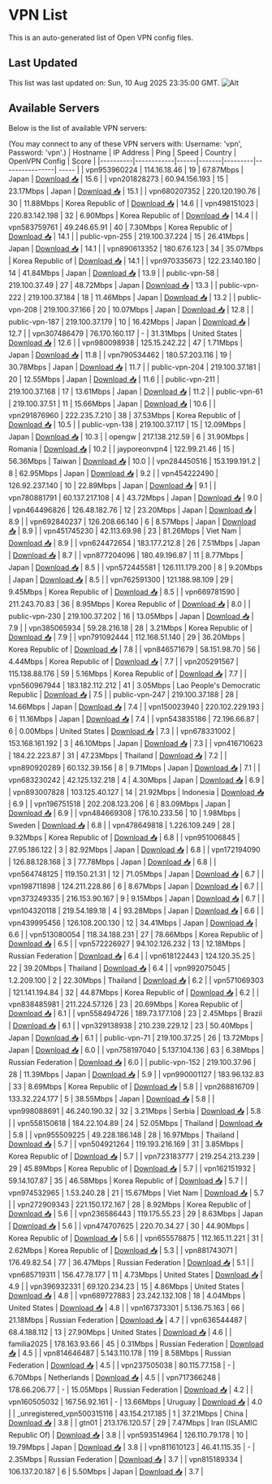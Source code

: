 # VPN List

This is an auto-generated list of Open VPN config files.

## Last Updated

This list was last updated on: Sun, 10 Aug 2025 23:35:00 GMT.
![Alt](https://repobeats.axiom.co/api/embed/186b98318ef1479477931607c1ad7d823f12451f.svg "Repobeats analytics image")

## Available Servers

Below is the list of available VPN servers:

(You may connect to any of these VPN servers with: Username: 'vpn', Password: 'vpn'.)
| Hostname | IP Address | Ping | Speed | Country | OpenVPN Config | Score |
|----------|------------|------|-------|---------|----------------| ----- |
| vpn953960224 | 114.16.18.46 | 19 | 67.87Mbps | Japan | [Download 📥](./configs/server_0_JP.ovpn) | 15.6 |
| vpn201828273 | 60.94.156.193 | 15 | 23.17Mbps | Japan | [Download 📥](./configs/server_1_JP.ovpn) | 15.1 |
| vpn680207352 | 220.120.190.76 | 30 | 11.88Mbps | Korea Republic of | [Download 📥](./configs/server_2_KR.ovpn) | 14.6 |
| vpn498151023 | 220.83.142.198 | 32 | 6.90Mbps | Korea Republic of | [Download 📥](./configs/server_3_KR.ovpn) | 14.4 |
| vpn583759761 | 49.246.65.91 | 40 | 7.30Mbps | Korea Republic of | [Download 📥](./configs/server_4_KR.ovpn) | 14.1 |
| public-vpn-255 | 219.100.37.224 | 15 | 26.41Mbps | Japan | [Download 📥](./configs/server_5_JP.ovpn) | 14.1 |
| vpn890613352 | 180.67.6.123 | 34 | 35.07Mbps | Korea Republic of | [Download 📥](./configs/server_6_KR.ovpn) | 14.1 |
| vpn970335673 | 122.23.140.180 | 14 | 41.84Mbps | Japan | [Download 📥](./configs/server_7_JP.ovpn) | 13.9 |
| public-vpn-58 | 219.100.37.49 | 27 | 48.72Mbps | Japan | [Download 📥](./configs/server_8_JP.ovpn) | 13.3 |
| public-vpn-222 | 219.100.37.184 | 18 | 11.46Mbps | Japan | [Download 📥](./configs/server_9_JP.ovpn) | 13.2 |
| public-vpn-208 | 219.100.37.166 | 20 | 10.07Mbps | Japan | [Download 📥](./configs/server_10_JP.ovpn) | 12.8 |
| public-vpn-187 | 219.100.37.179 | 10 | 16.42Mbps | Japan | [Download 📥](./configs/server_11_JP.ovpn) | 12.7 |
| vpn307486479 | 76.170.160.117 | - | 31.31Mbps | United States | [Download 📥](./configs/server_12_US.ovpn) | 12.6 |
| vpn980098938 | 125.15.242.22 | 47 | 1.71Mbps | Japan | [Download 📥](./configs/server_13_JP.ovpn) | 11.8 |
| vpn790534462 | 180.57.203.116 | 19 | 30.78Mbps | Japan | [Download 📥](./configs/server_14_JP.ovpn) | 11.7 |
| public-vpn-204 | 219.100.37.181 | 20 | 12.55Mbps | Japan | [Download 📥](./configs/server_15_JP.ovpn) | 11.6 |
| public-vpn-211 | 219.100.37.168 | 17 | 13.61Mbps | Japan | [Download 📥](./configs/server_16_JP.ovpn) | 11.2 |
| public-vpn-61 | 219.100.37.51 | 11 | 15.66Mbps | Japan | [Download 📥](./configs/server_17_JP.ovpn) | 10.6 |
| vpn291876960 | 222.235.7.210 | 38 | 37.53Mbps | Korea Republic of | [Download 📥](./configs/server_18_KR.ovpn) | 10.5 |
| public-vpn-138 | 219.100.37.117 | 15 | 12.09Mbps | Japan | [Download 📥](./configs/server_19_JP.ovpn) | 10.3 |
| opengw | 217.138.212.59 | 6 | 31.90Mbps | Romania | [Download 📥](./configs/server_20_RO.ovpn) | 10.2 |
| jayporeonvpn4 | 122.99.21.46 | 15 | 56.36Mbps | Taiwan | [Download 📥](./configs/server_21_TW.ovpn) | 10.0 |
| vpn284450516 | 153.199.191.2 | 8 | 62.95Mbps | Japan | [Download 📥](./configs/server_22_JP.ovpn) | 9.2 |
| vpn454222490 | 126.92.237.140 | 10 | 22.89Mbps | Japan | [Download 📥](./configs/server_23_JP.ovpn) | 9.1 |
| vpn780881791 | 60.137.217.108 | 4 | 43.72Mbps | Japan | [Download 📥](./configs/server_24_JP.ovpn) | 9.0 |
| vpn464496826 | 126.48.182.76 | 12 | 23.20Mbps | Japan | [Download 📥](./configs/server_25_JP.ovpn) | 8.9 |
| vpn692840237 | 126.208.66.140 | 6 | 8.57Mbps | Japan | [Download 📥](./configs/server_26_JP.ovpn) | 8.9 |
| vpn451745230 | 42.113.69.98 | 23 | 81.26Mbps | Viet Nam | [Download 📥](./configs/server_27_VN.ovpn) | 8.9 |
| vpn624472654 | 183.177.212.8 | 26 | 7.51Mbps | Japan | [Download 📥](./configs/server_28_JP.ovpn) | 8.7 |
| vpn877204096 | 180.49.196.87 | 11 | 8.77Mbps | Japan | [Download 📥](./configs/server_29_JP.ovpn) | 8.5 |
| vpn572445581 | 126.111.179.200 | 8 | 9.20Mbps | Japan | [Download 📥](./configs/server_30_JP.ovpn) | 8.5 |
| vpn762591300 | 121.188.98.109 | 29 | 9.45Mbps | Korea Republic of | [Download 📥](./configs/server_31_KR.ovpn) | 8.5 |
| vpn669781590 | 211.243.70.83 | 36 | 8.95Mbps | Korea Republic of | [Download 📥](./configs/server_32_KR.ovpn) | 8.0 |
| public-vpn-230 | 219.100.37.202 | 16 | 13.05Mbps | Japan | [Download 📥](./configs/server_33_JP.ovpn) | 7.9 |
| vpn385065934 | 59.28.216.18 | 28 | 3.21Mbps | Korea Republic of | [Download 📥](./configs/server_34_KR.ovpn) | 7.9 |
| vpn791092444 | 112.168.51.140 | 29 | 36.20Mbps | Korea Republic of | [Download 📥](./configs/server_35_KR.ovpn) | 7.8 |
| vpn846571679 | 58.151.98.70 | 56 | 4.44Mbps | Korea Republic of | [Download 📥](./configs/server_36_KR.ovpn) | 7.7 |
| vpn205291567 | 115.138.88.176 | 59 | 5.16Mbps | Korea Republic of | [Download 📥](./configs/server_37_KR.ovpn) | 7.7 |
| vpn560967944 | 183.182.112.212 | 41 | 3.05Mbps | Lao People's Democratic Republic | [Download 📥](./configs/server_38_LA.ovpn) | 7.5 |
| public-vpn-247 | 219.100.37.188 | 28 | 14.66Mbps | Japan | [Download 📥](./configs/server_39_JP.ovpn) | 7.4 |
| vpn150023940 | 220.102.229.193 | 6 | 11.16Mbps | Japan | [Download 📥](./configs/server_40_JP.ovpn) | 7.4 |
| vpn543835186 | 72.196.66.87 | 6 | 0.00Mbps | United States | [Download 📥](./configs/server_41_US.ovpn) | 7.3 |
| vpn678331002 | 153.168.161.192 | 3 | 46.10Mbps | Japan | [Download 📥](./configs/server_42_JP.ovpn) | 7.3 |
| vpn416710623 | 184.22.223.87 | 31 | 47.23Mbps | Thailand | [Download 📥](./configs/server_43_TH.ovpn) | 7.2 |
| vpn890920289 | 60.132.39.156 | 8 | 9.71Mbps | Japan | [Download 📥](./configs/server_44_JP.ovpn) | 7.1 |
| vpn683230242 | 42.125.132.218 | 4 | 4.30Mbps | Japan | [Download 📥](./configs/server_45_JP.ovpn) | 6.9 |
| vpn893007828 | 103.125.40.127 | 14 | 21.92Mbps | Indonesia | [Download 📥](./configs/server_46_ID.ovpn) | 6.9 |
| vpn196751518 | 202.208.123.206 | 6 | 83.09Mbps | Japan | [Download 📥](./configs/server_47_JP.ovpn) | 6.9 |
| vpn484669308 | 176.10.233.56 | 10 | 1.98Mbps | Sweden | [Download 📥](./configs/server_48_SE.ovpn) | 6.8 |
| vpn478649818 | 1.226.109.249 | 28 | 9.32Mbps | Korea Republic of | [Download 📥](./configs/server_49_KR.ovpn) | 6.8 |
| vpn951006845 | 27.95.186.122 | 3 | 82.92Mbps | Japan | [Download 📥](./configs/server_50_JP.ovpn) | 6.8 |
| vpn172194090 | 126.88.128.168 | 3 | 77.78Mbps | Japan | [Download 📥](./configs/server_51_JP.ovpn) | 6.8 |
| vpn564748125 | 119.150.21.31 | 12 | 71.05Mbps | Japan | [Download 📥](./configs/server_52_JP.ovpn) | 6.7 |
| vpn198711898 | 124.211.228.86 | 6 | 8.67Mbps | Japan | [Download 📥](./configs/server_53_JP.ovpn) | 6.7 |
| vpn373249335 | 216.153.90.167 | 9 | 9.15Mbps | Japan | [Download 📥](./configs/server_54_JP.ovpn) | 6.7 |
| vpn104320118 | 219.54.189.18 | 4 | 93.28Mbps | Japan | [Download 📥](./configs/server_55_JP.ovpn) | 6.6 |
| vpn439995456 | 126.108.200.130 | 12 | 34.41Mbps | Japan | [Download 📥](./configs/server_56_JP.ovpn) | 6.6 |
| vpn513080054 | 118.34.188.231 | 27 | 78.66Mbps | Korea Republic of | [Download 📥](./configs/server_57_KR.ovpn) | 6.5 |
| vpn572226927 | 94.102.126.232 | 13 | 12.18Mbps | Russian Federation | [Download 📥](./configs/server_58_RU.ovpn) | 6.4 |
| vpn618122443 | 124.120.35.25 | 22 | 39.20Mbps | Thailand | [Download 📥](./configs/server_59_TH.ovpn) | 6.4 |
| vpn992075045 | 1.2.209.100 | 2 | 22.30Mbps | Thailand | [Download 📥](./configs/server_60_TH.ovpn) | 6.2 |
| vpn571069303 | 121.141.194.84 | 32 | 44.87Mbps | Korea Republic of | [Download 📥](./configs/server_61_KR.ovpn) | 6.2 |
| vpn838485981 | 211.224.57.126 | 23 | 20.69Mbps | Korea Republic of | [Download 📥](./configs/server_62_KR.ovpn) | 6.1 |
| vpn558494726 | 189.73.177.108 | 23 | 2.45Mbps | Brazil | [Download 📥](./configs/server_63_BR.ovpn) | 6.1 |
| vpn329138938 | 210.239.229.12 | 23 | 50.40Mbps | Japan | [Download 📥](./configs/server_64_JP.ovpn) | 6.1 |
| public-vpn-71 | 219.100.37.25 | 26 | 13.72Mbps | Japan | [Download 📥](./configs/server_65_JP.ovpn) | 6.0 |
| vpn758197040 | 5.137.104.136 | 63 | 6.38Mbps | Russian Federation | [Download 📥](./configs/server_66_RU.ovpn) | 6.0 |
| public-vpn-152 | 219.100.37.96 | 28 | 11.39Mbps | Japan | [Download 📥](./configs/server_67_JP.ovpn) | 5.9 |
| vpn990001127 | 183.96.132.83 | 33 | 8.69Mbps | Korea Republic of | [Download 📥](./configs/server_68_KR.ovpn) | 5.8 |
| vpn268816709 | 133.32.224.177 | 5 | 38.55Mbps | Japan | [Download 📥](./configs/server_69_JP.ovpn) | 5.8 |
| vpn998088691 | 46.240.190.32 | 32 | 3.21Mbps | Serbia | [Download 📥](./configs/server_70_RS.ovpn) | 5.8 |
| vpn558150618 | 184.22.104.89 | 24 | 52.05Mbps | Thailand | [Download 📥](./configs/server_71_TH.ovpn) | 5.8 |
| vpn955509225 | 49.228.186.148 | 28 | 16.97Mbps | Thailand | [Download 📥](./configs/server_72_TH.ovpn) | 5.7 |
| vpn504921264 | 119.193.216.169 | 31 | 3.85Mbps | Korea Republic of | [Download 📥](./configs/server_73_KR.ovpn) | 5.7 |
| vpn723183777 | 219.254.213.239 | 29 | 45.89Mbps | Korea Republic of | [Download 📥](./configs/server_74_KR.ovpn) | 5.7 |
| vpn162151932 | 59.14.107.87 | 35 | 46.58Mbps | Korea Republic of | [Download 📥](./configs/server_75_KR.ovpn) | 5.7 |
| vpn974532965 | 1.53.240.28 | 21 | 15.67Mbps | Viet Nam | [Download 📥](./configs/server_76_VN.ovpn) | 5.7 |
| vpn272909343 | 221.150.172.167 | 28 | 8.92Mbps | Korea Republic of | [Download 📥](./configs/server_77_KR.ovpn) | 5.6 |
| vpn236586443 | 119.175.55.23 | 29 | 8.63Mbps | Japan | [Download 📥](./configs/server_78_JP.ovpn) | 5.6 |
| vpn474707625 | 220.70.34.27 | 30 | 44.90Mbps | Korea Republic of | [Download 📥](./configs/server_79_KR.ovpn) | 5.6 |
| vpn655578875 | 112.165.11.221 | 31 | 2.62Mbps | Korea Republic of | [Download 📥](./configs/server_80_KR.ovpn) | 5.3 |
| vpn881743071 | 176.49.82.54 | 77 | 36.47Mbps | Russian Federation | [Download 📥](./configs/server_81_RU.ovpn) | 5.1 |
| vpn685719311 | 156.47.78.177 | 11 | 4.73Mbps | United States | [Download 📥](./configs/server_82_US.ovpn) | 4.9 |
| vpn396932331 | 69.120.234.23 | 15 | 4.86Mbps | United States | [Download 📥](./configs/server_83_US.ovpn) | 4.8 |
| vpn689727883 | 23.242.132.108 | 18 | 4.04Mbps | United States | [Download 📥](./configs/server_84_US.ovpn) | 4.8 |
| vpn167373301 | 5.136.75.163 | 66 | 21.18Mbps | Russian Federation | [Download 📥](./configs/server_85_RU.ovpn) | 4.7 |
| vpn636544487 | 68.4.188.112 | 13 | 27.90Mbps | United States | [Download 📥](./configs/server_86_US.ovpn) | 4.6 |
| familia2025 | 178.163.93.66 | 45 | 0.31Mbps | Russian Federation | [Download 📥](./configs/server_87_RU.ovpn) | 4.5 |
| vpn814646487 | 5.143.110.178 | 119 | 8.58Mbps | Russian Federation | [Download 📥](./configs/server_88_RU.ovpn) | 4.5 |
| vpn237505038 | 80.115.77.158 | - | 6.70Mbps | Netherlands | [Download 📥](./configs/server_89_NL.ovpn) | 4.5 |
| vpn717366248 | 178.66.206.77 | - | 15.05Mbps | Russian Federation | [Download 📥](./configs/server_90_RU.ovpn) | 4.2 |
| vpn160505032 | 167.56.92.161 | - | 13.66Mbps | Uruguay | [Download 📥](./configs/server_91_UY.ovpn) | 4.0 |
| _unregistered_vpn500315116 | 43.154.217.185 | 1 | 37.21Mbps | China | [Download 📥](./configs/server_92_CN.ovpn) | 3.8 |
| gtn01 | 213.176.120.57 | 29 | 7.47Mbps | Iran (ISLAMIC Republic Of) | [Download 📥](./configs/server_93_IR.ovpn) | 3.8 |
| vpn593514964 | 126.110.79.178 | 10 | 19.79Mbps | Japan | [Download 📥](./configs/server_94_JP.ovpn) | 3.8 |
| vpn811610123 | 46.41.115.35 | - | 2.35Mbps | Russian Federation | [Download 📥](./configs/server_95_RU.ovpn) | 3.7 |
| vpn815189334 | 106.137.20.187 | 6 | 5.50Mbps | Japan | [Download 📥](./configs/server_96_JP.ovpn) | 3.7 |
